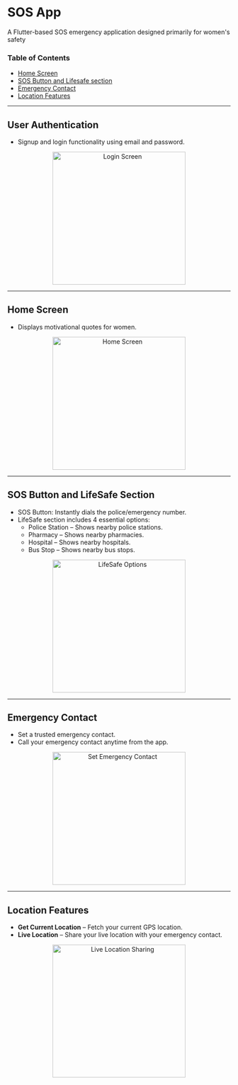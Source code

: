 # SOS App

A Flutter-based SOS emergency application designed primarily for women's safety

### Table of Contents

- [Home Screen](#Home_Screen)
- [SOS Button and Lifesafe section](#SOS_Button_and_lifesafe_section)
- [Emergency Contact](#Emergency_Contact)
- [Location Features](#Location_Features)

---

## User Authentication

- Signup and login functionality using email and password.

<p align="center">
  <img src="images/login.jpeg" alt="Login Screen" width="300"/>
</p>

---

## Home Screen

- Displays motivational quotes for women.

<p align="center">
  <img src="images/app_ss.png" alt="Home Screen" width="300"/>
</p>

---

## SOS Button and LifeSafe Section

- SOS Button: Instantly dials the police/emergency number.
- LifeSafe section includes 4 essential options:
  - Police Station – Shows nearby police stations.
  - Pharmacy – Shows nearby pharmacies.
  - Hospital – Shows nearby hospitals.
  - Bus Stop – Shows nearby bus stops.

<p align="center">
  <img src="images/pharma.jpeg" alt="LifeSafe Options" width="300"/>
</p>

---

## Emergency Contact

- Set a trusted emergency contact.
- Call your emergency contact anytime from the app.

<p align="center">
  <img src="images/set.jpeg" alt="Set Emergency Contact" width="300"/>
</p>

---

## Location Features

- **Get Current Location** – Fetch your current GPS location.
- **Live Location** – Share your live location with your emergency contact.

<p align="center">
  <img src="images/whatsapplocation.jpeg" alt="Live Location Sharing" width="300"/>
</p>
